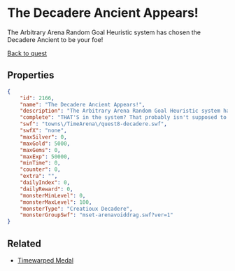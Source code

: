 # The Decadere Ancient Appears!

The Arbitrary Arena Random Goal Heuristic system has chosen the Decadere Ancient to be your foe!

[Back to quest](../quests.md)

## Properties

```json
{
    "id": 2166,
    "name": "The Decadere Ancient Appears!",
    "description": "The Arbitrary Arena Random Goal Heuristic system has chosen the Decadere Ancient to be your foe!",
    "complete": "THAT'S in the system? That probably isn't supposed to be there. Try to remove it for the next run.",
    "swf": "towns\/TimeArena\/quest8-decadere.swf",
    "swfX": "none",
    "maxSilver": 0,
    "maxGold": 5000,
    "maxGems": 0,
    "maxExp": 50000,
    "minTime": 0,
    "counter": 0,
    "extra": "",
    "dailyIndex": 0,
    "dailyReward": 0,
    "monsterMinLevel": 0,
    "monsterMaxLevel": 100,
    "monsterType": "Creatioux Decadere",
    "monsterGroupSwf": "mset-arenavoiddrag.swf?ver=1"
}
```

## Related

- [Timewarped Medal](../items/18514-timewarped-medal.md)

